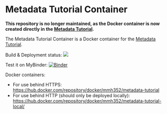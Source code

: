 # Metadata Tutorial Container

**This repository is no longer maintained, as the Docker container is now created directly in the [Metadata Tutorial](https://github.com/mmh352/metadata-tutorial).**

The Metadata Tutorial Container is a Docker container for the [Metadata Tutorial](https://github.com/mmh352/metadata-tutorial).

Build & Deployment status: ![](https://github.com/mmh352/metadata-tutorial-container/workflows/Docker%20Deployment/badge.svg)

Test it on MyBinder: [![Binder](https://mybinder.org/badge_logo.svg)](https://mybinder.org/v2/gh/mmh352/metadata-tutorial-container/default)

Docker containers:

* For use behind HTTPS: https://hub.docker.com/repository/docker/mmh352/metadata-tutorial
* For use behind HTTP (should only be deployed locally): https://hub.docker.com/repository/docker/mmh352/metadata-tutorial-local/
